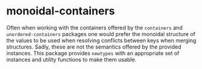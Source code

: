 # monoidal-containers

Often when working with the containers offered by the `containers` and 
`unordered-containers` packages one would prefer the monoidal structure 
of the values to be used when resolving conflicts between keys when merging 
structures. Sadly, these are not the semantics offered by the provided
instances. This package provides `newtypes` with an appropriate set of
instances and utility functions to make them usable.
